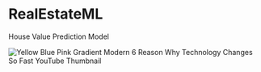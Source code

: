# RealEstateML
House Value Prediction Model


![Yellow Blue Pink Gradient Modern 6 Reason Why Technology Changes So Fast YouTube Thumbnail](https://github.com/akshat201103/RealEstateML/assets/113674819/e677c857-e2cd-403c-9d62-8bf0f7e9ce02)
